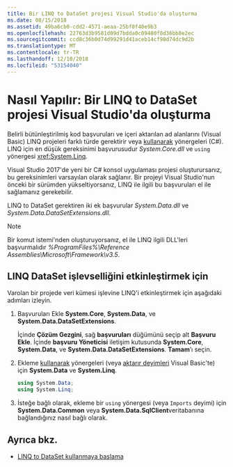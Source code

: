```yaml
---
title: Bir LINQ to DataSet projesi Visual Studio'da oluşturma
ms.date: 08/15/2018
ms.assetid: 49ba6cb0-cdd2-4571-aeaa-25bf0f40e9b3
ms.openlocfilehash: 22763d3b9581d09d7bdda0c09480f8d36bb8e2ec
ms.sourcegitcommit: ccd8c36b0d74d99291d41aceb14cf98d74dc9d2b
ms.translationtype: MT
ms.contentlocale: tr-TR
ms.lasthandoff: 12/10/2018
ms.locfileid: "53154040"
---
```

# <a name="how-to-create-a-linq-to-dataset-project-in-visual-studio"></a>Nasıl Yapılır: Bir LINQ to DataSet projesi Visual Studio'da oluşturma

Belirli bütünleştirilmiş kod başvuruları ve içeri aktarılan ad alanlarını (Visual Basic) LINQ projeleri farklı türde gerektirir veya [kullanarak](../../../csharp/language-reference/keywords/using-directive.md) yönergeleri (C#). LINQ için en düşük gereksinimi başvurusudur *System.Core.dll* ve `using` yönergesi <xref:System.Linq>.

Visual Studio 2017'de yeni bir C# konsol uygulaması projesi oluşturursanız, bu gereksinimleri varsayılan olarak sağlanır. Bir projeyi Visual Studio'nun önceki bir sürümden yükseltiyorsanız, LINQ ile ilgili bu başvuruları el ile sağlamanız gerekebilir.

LINQ to DataSet gerektiren iki ek başvurular *System.Data.dll* ve *System.Data.DataSetExtensions.dll*.

> [!NOTE]
> Bir komut istemi'nden oluşturuyorsanız, el ile LINQ ilgili DLL'leri başvurmalıdır *%ProgramFiles%\Reference Assemblies\Microsoft\Framework\v3.5*.

## <a name="to-enable-linq-to-dataset-functionality"></a>LINQ DataSet işlevselliğini etkinleştirmek için

Varolan bir projede veri kümesi işlevine LINQ'i etkinleştirmek için aşağıdaki adımları izleyin.

1. Başvuruları Ekle **System.Core**, **System.Data**, ve **System.Data.DataSetExtensions**.

   İçinde **Çözüm Gezgini**, sağ **başvuruları** düğümünü seçip alt **Başvuru Ekle**. İçinde **başvuru Yöneticisi** iletişim kutusunda **System.Core**, **System.Data**, ve **System.Data.DataSetExtensions**. **Tamam**’ı seçin.

1. Ekleme [kullanarak](../../../csharp/language-reference/keywords/using-directive.md) yönergeleri (veya [aktarır deyimleri](../../../visual-basic/language-reference/statements/imports-statement-net-namespace-and-type.md) Visual Basic'te) için **System.Data** ve **System.Linq**.

   ```csharp
   using System.Data;
   using System.Linq;
   ```

1. İsteğe bağlı olarak, ekleme bir `using` yönergesi (veya `Imports` deyimi) için **System.Data.Common** veya **System.Data.SqlClient**veritabanına bağlandığınız nasıl bağlı olarak.

## <a name="see-also"></a>Ayrıca bkz.

- [LINQ to DataSet kullanmaya başlama](../../../../docs/framework/data/adonet/getting-started-linq-to-dataset.md)
